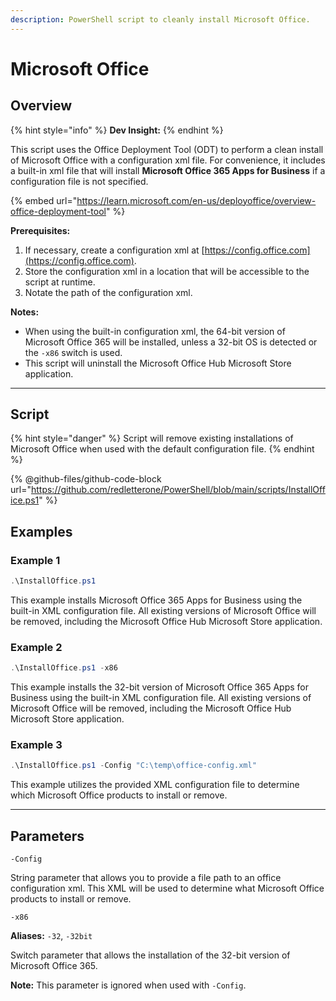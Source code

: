```yaml
---
description: PowerShell script to cleanly install Microsoft Office.
---
```


# Microsoft Office

## Overview

{% hint style="info" %}
**Dev Insight:**&#x20;
{% endhint %}

This script uses the Office Deployment Tool (ODT) to perform a clean install of Microsoft Office with a configuration xml file. For convenience, it includes a built-in xml file that will install **Microsoft Office 365 Apps for Business** if a configuration file is not specified.

{% embed url="https://learn.microsoft.com/en-us/deployoffice/overview-office-deployment-tool" %}

**Prerequisites:**

1. If necessary, create a configuration xml at [https://config.office.com](https://config.office.com).
2. Store the configuration xml in a location that will be accessible to the script at runtime.
3. Notate the path of the configuration xml.

**Notes:**

* When using the built-in configuration xml, the 64-bit version of Microsoft Office 365 will be installed, unless a 32-bit OS is detected or the `-x86` switch is used.
* This script will uninstall the Microsoft Office Hub Microsoft Store application.

***

## Script

{% hint style="danger" %}
Script will remove existing installations of Microsoft Office when used with the default configuration file.
{% endhint %}

{% @github-files/github-code-block url="https://github.com/redletterone/PowerShell/blob/main/scripts/InstallOffice.ps1" %}

## Examples

### Example 1

```powershell
.\InstallOffice.ps1
```

This example installs Microsoft Office 365 Apps for Business using the built-in XML configuration file. All existing versions of Microsoft Office will be removed, including the Microsoft Office Hub Microsoft Store application.

### Example 2

```powershell
.\InstallOffice.ps1 -x86
```

This example installs the 32-bit version of Microsoft Office 365 Apps for Business using the built-in XML configuration file. All existing versions of Microsoft Office will be removed, including the Microsoft Office Hub Microsoft Store application.

### Example 3

```powershell
.\InstallOffice.ps1 -Config "C:\temp\office-config.xml"
```

This example utilizes the provided XML configuration file to determine which Microsoft Office products to install or remove.

***

## Parameters

`-Config`

String parameter that allows you to provide a file path to an office configuration xml. This XML will be used to determine what Microsoft Office products to install or remove.



`-x86`

**Aliases:** `-32`, `-32bit`

Switch parameter that allows the installation of the 32-bit version of Microsoft Office 365.&#x20;

**Note:** This parameter is ignored when used with `-Config`.
